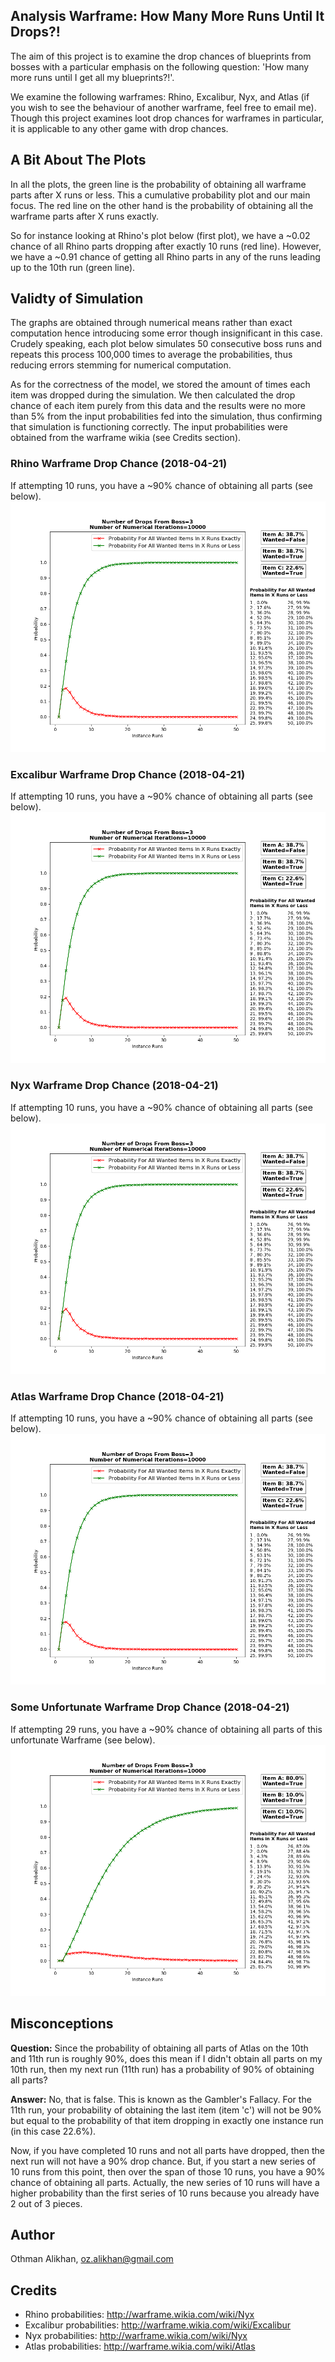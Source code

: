 Analysis Warframe: How Many More Runs Until It Drops?!
------------------------------------------------------
The aim of this project is to examine the drop chances of blueprints from bosses
with a particular emphasis on the following question: 'How many more runs
until I get all my blueprints?!'.

We examine the following warframes: Rhino, Excalibur, Nyx, and Atlas (if you
wish to see the behaviour of another warframe, feel free to email me).
Though this project examines loot drop chances for warframes in particular, it
is applicable to any other game with drop chances.


A Bit About The Plots
---------------------
In all the plots, the green line is the probability of obtaining all warframe
parts after X runs or less. This a cumulative probability plot and our main
focus. The red line on the other hand is the probability of obtaining all the
warframe parts after X runs exactly.

So for instance looking at Rhino's plot below (first plot), we have a ~0.02
chance of all Rhino parts dropping after exactly 10 runs (red line). However,
we have a ~0.91 chance of getting all Rhino parts in any of the runs leading
up to the 10th run (green line).


Validty of Simulation
---------------------
The graphs are obtained through numerical means rather than exact computation
hence introducing some error though insignificant in this case. Crudely
speaking, each plot below simulates 50 consecutive boss runs and repeats this
process 100,000 times to average the probabilities, thus reducing errors
stemming for numerical computation.

As for the correctness of the model, we stored the amount of times each item
was dropped during the simulation. We then calculated the drop chance of each
item purely from this data and the results were no more than 5% from the
input probabilities fed into the simulation, thus confirming that simulation is
functioning correctly. The input probabilities were obtained from the warframe
wikia (see Credits section).


### Rhino Warframe Drop Chance (2018-04-21)
If attempting 10 runs, you have a ~90% chance of obtaining all parts (see below).
![](plot_rhino_(2018-04-21).png)

### Excalibur Warframe Drop Chance (2018-04-21)
If attempting 10 runs, you have a ~90% chance of obtaining all parts (see below).
![](plot_excalibur_(2018-04-21).png)

### Nyx Warframe Drop Chance (2018-04-21)
If attempting 10 runs, you have a ~90% chance of obtaining all parts (see below).
![](plot_nyx_(2018-04-21).png)

### Atlas Warframe Drop Chance (2018-04-21)
If attempting 10 runs, you have a ~90% chance of obtaining all parts (see below).
![](plot_atlas_(2018-04-21).png)

### Some Unfortunate Warframe Drop Chance (2018-04-21)
If attempting 29 runs, you have a ~90% chance of obtaining all parts of this
unfortunate Warframe (see below).
![](plot_unfortunate_(2018-04-21).png)


Misconceptions
--------------
**Question:** Since the probability of obtaining all parts of Atlas on the 10th
and 11th run is roughly 90%, does this mean if I didn't obtain all parts on my
10th run, then my next run (11th run) has a probability of 90% of obtaining all
parts?

**Answer:** No, that is false. This is known as the Gambler's Fallacy. For the
11th run, your probability of obtaining the last item (item 'c') will not be 90%
but equal to the probability of that item dropping in exactly one instance run
(in this case 22.6%).

Now, if you have completed 10 runs and not all parts have dropped, then the next
run will not have a 90% drop chance. But, if you start a new series of 10 runs
from this point, then over the span of those 10 runs, you have a 90% chance of
obtaining all parts. Actually, the new series of 10 runs will have a higher
probability than the first series of 10 runs because you already have 2 out of
3 pieces.


Author
-------
Othman Alikhan, oz.alikhan@gmail.com


Credits
--------
- Rhino probabilities: http://warframe.wikia.com/wiki/Nyx
- Excalibur probabilities: http://warframe.wikia.com/wiki/Excalibur
- Nyx probabilities: http://warframe.wikia.com/wiki/Nyx
- Atlas probabilities: http://warframe.wikia.com/wiki/Atlas
